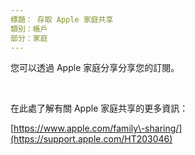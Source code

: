 ```yaml
---
標題： 存取 Apple 家庭共享
類別：帳戶
部分：家庭
---
```

您可以透過 Apple 家庭分享分享您的訂閱。


 


在此處了解有關 Apple 家庭共享的更多資訊：


[https://www.apple.com/family\-sharing/](https://support.apple.com/HT203046)